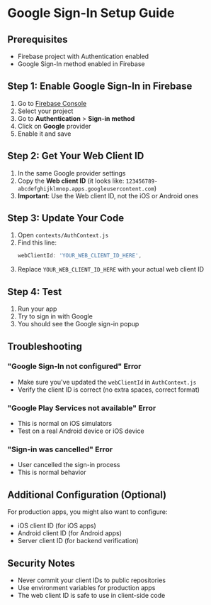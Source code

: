 # Google Sign-In Setup Guide

## Prerequisites
- Firebase project with Authentication enabled
- Google Sign-In method enabled in Firebase

## Step 1: Enable Google Sign-In in Firebase

1. Go to [Firebase Console](https://console.firebase.google.com/)
2. Select your project
3. Go to **Authentication** > **Sign-in method**
4. Click on **Google** provider
5. Enable it and save

## Step 2: Get Your Web Client ID

1. In the same Google provider settings
2. Copy the **Web client ID** (it looks like: `123456789-abcdefghijklmnop.apps.googleusercontent.com`)
3. **Important**: Use the Web client ID, not the iOS or Android ones

## Step 3: Update Your Code

1. Open `contexts/AuthContext.js`
2. Find this line:
   ```javascript
   webClientId: 'YOUR_WEB_CLIENT_ID_HERE',
   ```
3. Replace `YOUR_WEB_CLIENT_ID_HERE` with your actual web client ID

## Step 4: Test

1. Run your app
2. Try to sign in with Google
3. You should see the Google sign-in popup

## Troubleshooting

### "Google Sign-In not configured" Error
- Make sure you've updated the `webClientId` in `AuthContext.js`
- Verify the client ID is correct (no extra spaces, correct format)

### "Google Play Services not available" Error
- This is normal on iOS simulators
- Test on a real Android device or iOS device

### "Sign-in was cancelled" Error
- User cancelled the sign-in process
- This is normal behavior

## Additional Configuration (Optional)

For production apps, you might also want to configure:
- iOS client ID (for iOS apps)
- Android client ID (for Android apps)
- Server client ID (for backend verification)

## Security Notes

- Never commit your client IDs to public repositories
- Use environment variables for production apps
- The web client ID is safe to use in client-side code

